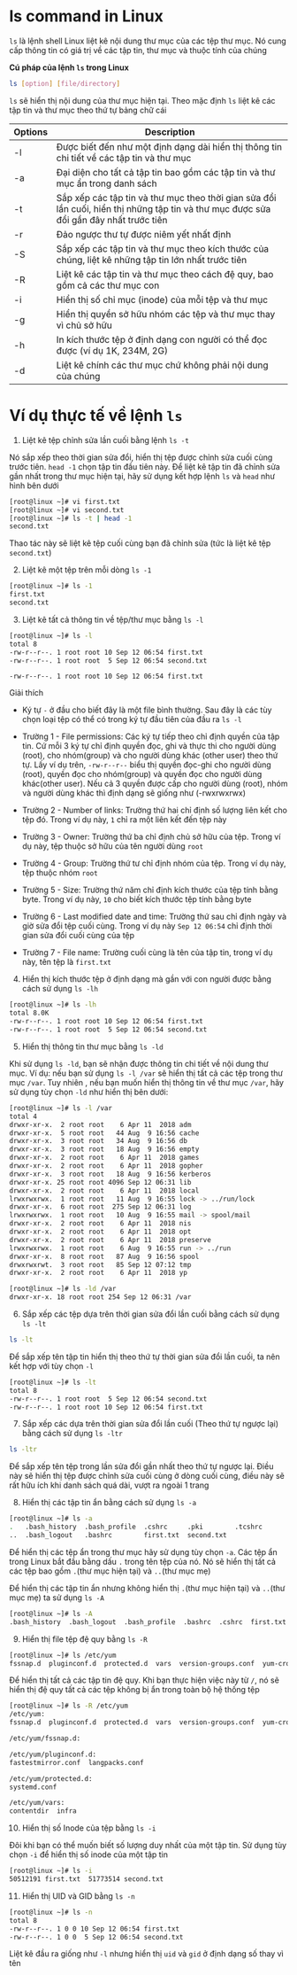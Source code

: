 # ls command in Linux

`ls` là lệnh shell Linux liệt kê nội dung thư mục của các tệp thư mục. Nó cung cấp thông tin có giá trị về các tập tin, thư mục và thuộc tính của chúng

**Cú pháp của lệnh `ls` trong Linux**

```sh
ls [option] [file/directory]
```

`ls` sẽ hiển thị nội dung của thư mục hiện tại. Theo mặc định `ls` liệt kê các tập tin và thư mục theo thứ tự bảng chữ cái

|Options|Description|
|---|---|
|-l|Được biết đến như một định dạng dài hiển thị thông tin chi tiết về các tập tin và thư mục|
|-a|Đại diện cho tất cả tập tin bao gồm các tập tin và thư mục ẩn trong danh sách|
|-t|Sắp xếp các tập tin và thư mục theo thời gian sửa đổi lần cuối, hiển thị những tập tin và thư mục được sửa đổi gần đây nhất trước tiên
|-r|Đảo ngược thư tự được niêm yết nhất định|
|-S|Sắp xếp các tập tin và thư mục theo kích thước của chúng, liệt kê những tập tin lớn nhất trước tiên
|-R|Liệt kê các tập tin và thư mục theo cách đệ quy, bao gồm cả các thư mục con|
|-i|Hiển thị số chỉ mục (inode) của mỗi tệp và thư mục|
|-g|Hiển thị quyền sở hữu nhóm các tệp và thư mục thay vì chủ sở hữu|
|-h|In kích thước tệp ở định dạng con người có thể đọc được (ví dụ 1K, 234M, 2G)
|-d|Liệt kê chính các thư mục chứ không phải nội dung của chúng|

# Ví dụ thực tế về lệnh `ls`

1. Liệt kê tệp chỉnh sửa lần cuối bằng lệnh `ls -t`

Nó sắp xếp theo thời gian sửa đổi, hiển thị tệp được chỉnh sửa cuối cùng trước tiên. `head -1` chọn tập tin đầu tiên này. Để liệt kê tập tin đã chỉnh sửa gần nhất trong thư mục hiện tại, hãy sử dụng kết hợp lệnh `ls` và `head` như hình bên dưới

```sh
[root@linux ~]# vi first.txt 
[root@linux ~]# vi second.txt 
[root@linux ~]# ls -t | head -1
second.txt
```

Thao tác này sẽ liệt kê tệp cuối cùng bạn đã chỉnh sửa (tức là liệt kê tệp `second.txt`)

2. Liệt kê một tệp trên mỗi dòng `ls -1`

```sh
[root@linux ~]# ls -1
first.txt
second.txt
```

3. Liệt kê tất cả thông tin về tệp/thư mục bằng `ls -l`

```sh
[root@linux ~]# ls -l
total 8
-rw-r--r--. 1 root root 10 Sep 12 06:54 first.txt
-rw-r--r--. 1 root root  5 Sep 12 06:54 second.txt
```

`-rw-r--r--. 1 root root 10 Sep 12 06:54 first.txt`

Giải thích

- Ký tự `-` ở đầu cho biết đây là một file bình thường. Sau đây là các tùy chọn loại tệp có thể có trong ký tự đầu tiên của đầu ra `ls -l`

- Trường 1 - File permissions: Các ký tự tiếp theo chỉ định quyền của tập tin. Cứ mỗi 3 ký tự chỉ định quyền đọc, ghi và thực thi cho người dùng (root), cho nhóm(group) và cho người dùng khác (other user) theo thứ tự. Lấy ví dụ trên, `-rw-r--r--` biểu thị quyền đọc-ghi cho người dùng (root), quyền đọc cho nhóm(group) và quyền đọc cho người dùng khác(other user). Nếu cả 3 quyền được cấp cho người dùng (root), nhóm và người dùng khác thì định dạng sẽ giống như (-rwxrwxrwx)

- Trường 2 - Number of links: Trường thứ hai chỉ định số lượng liên kết cho tệp đó. Trong ví dụ này, `1` chỉ ra một liên kết đến tệp này

- Trường 3 - Owner: Trường thứ ba chỉ định chủ sở hữu của tệp. Trong ví dụ này, tệp thuộc sở hữu của tên người dùng `root`

- Trường 4 - Group: Trường thứ tư chỉ định nhóm của tệp. Trong ví dụ này, tệp thuộc nhóm `root`

- Trường 5 - Size: Trường thứ năm chỉ định kích thước của tệp tính bằng byte. Trong ví dụ này, `10` cho biết kích thước tệp tính bằng byte

- Trường 6 - Last modified date and time: Trường thứ sau chỉ định ngày và giờ sửa đổi tệp cuối cùng. Trong ví dụ này `Sep 12 06:54` chỉ định thời gian sửa đổi cuối cùng của tệp

- Trường 7 - File name: Trường cuối cùng là tên của tập tin, trong ví dụ này, tên tệp là `first.txt`

4. Hiển thị kích thước tệp ở định dạng mà gần với con người được bằng cách sử dụng `ls -lh`

```sh
[root@linux ~]# ls -lh
total 8.0K
-rw-r--r--. 1 root root 10 Sep 12 06:54 first.txt
-rw-r--r--. 1 root root  5 Sep 12 06:54 second.txt
```

5. Hiển thị thông tin thư mục bằng `ls -ld`

Khi sử dụng `ls -ld`, bạn sẽ nhận được thông tin chi tiết về nội dung thư mục. Ví dụ: nếu bạn sử dụng `ls -l /var` sẽ hiển thị tất cả các tệp trong thư mục `/var`. Tuy nhiên , nếu bạn muốn hiển thị thông tin về thư mục `/var`, hãy sử dụng tùy chọn `-ld` như hiển thị bên dưới:

```sh
[root@linux ~]# ls -l /var
total 4
drwxr-xr-x.  2 root root    6 Apr 11  2018 adm
drwxr-xr-x.  5 root root   44 Aug  9 16:56 cache
drwxr-xr-x.  3 root root   34 Aug  9 16:56 db
drwxr-xr-x.  3 root root   18 Aug  9 16:56 empty
drwxr-xr-x.  2 root root    6 Apr 11  2018 games
drwxr-xr-x.  2 root root    6 Apr 11  2018 gopher
drwxr-xr-x.  3 root root   18 Aug  9 16:56 kerberos
drwxr-xr-x. 25 root root 4096 Sep 12 06:31 lib
drwxr-xr-x.  2 root root    6 Apr 11  2018 local
lrwxrwxrwx.  1 root root   11 Aug  9 16:55 lock -> ../run/lock
drwxr-xr-x.  6 root root  275 Sep 12 06:31 log
lrwxrwxrwx.  1 root root   10 Aug  9 16:55 mail -> spool/mail
drwxr-xr-x.  2 root root    6 Apr 11  2018 nis
drwxr-xr-x.  2 root root    6 Apr 11  2018 opt
drwxr-xr-x.  2 root root    6 Apr 11  2018 preserve
lrwxrwxrwx.  1 root root    6 Aug  9 16:55 run -> ../run
drwxr-xr-x.  8 root root   87 Aug  9 16:56 spool
drwxrwxrwt.  3 root root   85 Sep 12 07:12 tmp
drwxr-xr-x.  2 root root    6 Apr 11  2018 yp
```

```sh
[root@linux ~]# ls -ld /var
drwxr-xr-x. 18 root root 254 Sep 12 06:31 /var
```

6. Sắp xếp các tệp dựa trên thời gian sửa đổi lần cuối bằng cách sử dụng `ls -lt`

```sh
ls -lt
```

Để sắp xếp tên tập tin hiển thị theo thứ tự thời gian sửa đổi lần cuối, ta nên kết hợp với tùy chọn `-l`

```sh
[root@linux ~]# ls -lt
total 8
-rw-r--r--. 1 root root  5 Sep 12 06:54 second.txt
-rw-r--r--. 1 root root 10 Sep 12 06:54 first.txt
```

7. Sắp xếp các dựa trên thời gian sửa đổi lần cuối (Theo thứ tự ngược lại) bằng cách sử dụng `ls -ltr`

```sh
ls -ltr
```

Để sắp xếp tên tệp trong lần sửa đổi gần nhất theo thứ tự ngược lại. Điều này sẽ hiển thị tệp được chỉnh sửa cuối cùng ở dòng cuối cùng, điều này sẽ rất hữu ích khi danh sách quá dài, vượt ra ngoài 1 trang

8. Hiển thị các tập tin ẩn bằng cách sử dụng `ls -a`

```sh
[root@linux ~]# ls -a
.   .bash_history  .bash_profile  .cshrc     .pki        .tcshrc
..  .bash_logout   .bashrc        first.txt  second.txt
```

Để hiển thị các tệp ẩn trong thư mục hãy sử dụng tùy chọn `-a`. Các tệp ẩn trong Linux bắt đầu bằng dấu `.` trong tên tệp của nó. Nó sẽ hiển thị tất cả các tệp bao gồm `.`(thư mục hiện tại) và `..`(thư mục mẹ)

Để hiển thị các tập tin ẩn nhưng không hiển thị `.`(thư mục hiện tại) và `..`(thư mục mẹ) ta sử dụng `ls -A`

```sh
[root@linux ~]# ls -A
.bash_history  .bash_logout  .bash_profile  .bashrc  .cshrc  first.txt  .pki  second.txt  .tcshrc
```

9. Hiển thị file tệp đệ quy bằng `ls -R`

```sh
[root@linux ~]# ls /etc/yum
fssnap.d  pluginconf.d  protected.d  vars  version-groups.conf  yum-cron.conf  yum-cron-hourly.conf
```

Để hiển thị tất cả các tập tin đệ quy. Khi bạn thực hiện việc này từ `/`, nó sẽ hiển thị đệ quy tất cả các tệp không bị ẩn trong toàn bộ hệ thống tệp

```sh
[root@linux ~]# ls -R /etc/yum
/etc/yum:
fssnap.d  pluginconf.d  protected.d  vars  version-groups.conf  yum-cron.conf  yum-cron-hourly.conf

/etc/yum/fssnap.d:

/etc/yum/pluginconf.d:
fastestmirror.conf  langpacks.conf

/etc/yum/protected.d:
systemd.conf

/etc/yum/vars:
contentdir  infra
```

10. Hiển thị số Inode của tệp bằng `ls -i`

Đôi khi bạn có thể muốn biết số lượng duy nhất của một tập tin. Sử dụng tùy chọn `-i` để hiển thị số inode của một tập tin


```sh
[root@linux ~]# ls -i
50512191 first.txt  51773514 second.txt
```

11. Hiển thị UID và GID bằng `ls -n`

```sh
[root@linux ~]# ls -n
total 8
-rw-r--r--. 1 0 0 10 Sep 12 06:54 first.txt
-rw-r--r--. 1 0 0  5 Sep 12 06:54 second.txt
```

Liệt kê đầu ra giống như `-l` nhưng hiển thị `uid` và `gid` ở định dạng số thay vì tên